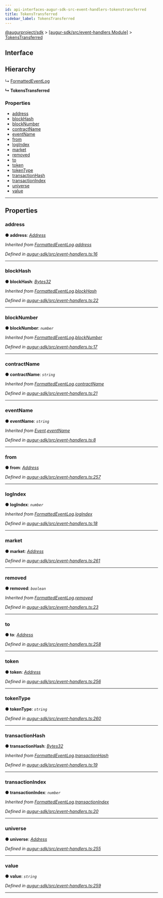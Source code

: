 ```yaml
---
id: api-interfaces-augur-sdk-src-event-handlers-tokenstransferred
title: TokensTransferred
sidebar_label: TokensTransferred
---
```


[@augurproject/sdk](api-readme.md) > [[augur-sdk/src/event-handlers Module]](api-modules-augur-sdk-src-event-handlers-module.md) > [TokensTransferred](api-interfaces-augur-sdk-src-event-handlers-tokenstransferred.md)

## Interface

## Hierarchy

↳  [FormattedEventLog](api-interfaces-augur-sdk-src-event-handlers-formattedeventlog.md)

**↳ TokensTransferred**

### Properties

* [address](api-interfaces-augur-sdk-src-event-handlers-tokenstransferred.md#address)
* [blockHash](api-interfaces-augur-sdk-src-event-handlers-tokenstransferred.md#blockhash)
* [blockNumber](api-interfaces-augur-sdk-src-event-handlers-tokenstransferred.md#blocknumber)
* [contractName](api-interfaces-augur-sdk-src-event-handlers-tokenstransferred.md#contractname)
* [eventName](api-interfaces-augur-sdk-src-event-handlers-tokenstransferred.md#eventname)
* [from](api-interfaces-augur-sdk-src-event-handlers-tokenstransferred.md#from)
* [logIndex](api-interfaces-augur-sdk-src-event-handlers-tokenstransferred.md#logindex)
* [market](api-interfaces-augur-sdk-src-event-handlers-tokenstransferred.md#market)
* [removed](api-interfaces-augur-sdk-src-event-handlers-tokenstransferred.md#removed)
* [to](api-interfaces-augur-sdk-src-event-handlers-tokenstransferred.md#to)
* [token](api-interfaces-augur-sdk-src-event-handlers-tokenstransferred.md#token)
* [tokenType](api-interfaces-augur-sdk-src-event-handlers-tokenstransferred.md#tokentype)
* [transactionHash](api-interfaces-augur-sdk-src-event-handlers-tokenstransferred.md#transactionhash)
* [transactionIndex](api-interfaces-augur-sdk-src-event-handlers-tokenstransferred.md#transactionindex)
* [universe](api-interfaces-augur-sdk-src-event-handlers-tokenstransferred.md#universe)
* [value](api-interfaces-augur-sdk-src-event-handlers-tokenstransferred.md#value)

---

## Properties

<a id="address"></a>

###  address

**● address**: *[Address](api-modules-augur-sdk-src-event-handlers-module.md#address)*

*Inherited from [FormattedEventLog](api-interfaces-augur-sdk-src-event-handlers-formattedeventlog.md).[address](api-interfaces-augur-sdk-src-event-handlers-formattedeventlog.md#address)*

*Defined in [augur-sdk/src/event-handlers.ts:16](https://github.com/AugurProject/augur/blob/0787bf1a23/packages/augur-sdk/src/event-handlers.ts#L16)*

___
<a id="blockhash"></a>

###  blockHash

**● blockHash**: *[Bytes32](api-modules-augur-sdk-src-event-handlers-module.md#bytes32)*

*Inherited from [FormattedEventLog](api-interfaces-augur-sdk-src-event-handlers-formattedeventlog.md).[blockHash](api-interfaces-augur-sdk-src-event-handlers-formattedeventlog.md#blockhash)*

*Defined in [augur-sdk/src/event-handlers.ts:22](https://github.com/AugurProject/augur/blob/0787bf1a23/packages/augur-sdk/src/event-handlers.ts#L22)*

___
<a id="blocknumber"></a>

###  blockNumber

**● blockNumber**: *`number`*

*Inherited from [FormattedEventLog](api-interfaces-augur-sdk-src-event-handlers-formattedeventlog.md).[blockNumber](api-interfaces-augur-sdk-src-event-handlers-formattedeventlog.md#blocknumber)*

*Defined in [augur-sdk/src/event-handlers.ts:17](https://github.com/AugurProject/augur/blob/0787bf1a23/packages/augur-sdk/src/event-handlers.ts#L17)*

___
<a id="contractname"></a>

###  contractName

**● contractName**: *`string`*

*Inherited from [FormattedEventLog](api-interfaces-augur-sdk-src-event-handlers-formattedeventlog.md).[contractName](api-interfaces-augur-sdk-src-event-handlers-formattedeventlog.md#contractname)*

*Defined in [augur-sdk/src/event-handlers.ts:21](https://github.com/AugurProject/augur/blob/0787bf1a23/packages/augur-sdk/src/event-handlers.ts#L21)*

___
<a id="eventname"></a>

###  eventName

**● eventName**: *`string`*

*Inherited from [Event](api-interfaces-augur-sdk-src-event-handlers-event.md).[eventName](api-interfaces-augur-sdk-src-event-handlers-event.md#eventname)*

*Defined in [augur-sdk/src/event-handlers.ts:8](https://github.com/AugurProject/augur/blob/0787bf1a23/packages/augur-sdk/src/event-handlers.ts#L8)*

___
<a id="from"></a>

###  from

**● from**: *[Address](api-modules-augur-sdk-src-event-handlers-module.md#address)*

*Defined in [augur-sdk/src/event-handlers.ts:257](https://github.com/AugurProject/augur/blob/0787bf1a23/packages/augur-sdk/src/event-handlers.ts#L257)*

___
<a id="logindex"></a>

###  logIndex

**● logIndex**: *`number`*

*Inherited from [FormattedEventLog](api-interfaces-augur-sdk-src-event-handlers-formattedeventlog.md).[logIndex](api-interfaces-augur-sdk-src-event-handlers-formattedeventlog.md#logindex)*

*Defined in [augur-sdk/src/event-handlers.ts:18](https://github.com/AugurProject/augur/blob/0787bf1a23/packages/augur-sdk/src/event-handlers.ts#L18)*

___
<a id="market"></a>

###  market

**● market**: *[Address](api-modules-augur-sdk-src-event-handlers-module.md#address)*

*Defined in [augur-sdk/src/event-handlers.ts:261](https://github.com/AugurProject/augur/blob/0787bf1a23/packages/augur-sdk/src/event-handlers.ts#L261)*

___
<a id="removed"></a>

###  removed

**● removed**: *`boolean`*

*Inherited from [FormattedEventLog](api-interfaces-augur-sdk-src-event-handlers-formattedeventlog.md).[removed](api-interfaces-augur-sdk-src-event-handlers-formattedeventlog.md#removed)*

*Defined in [augur-sdk/src/event-handlers.ts:23](https://github.com/AugurProject/augur/blob/0787bf1a23/packages/augur-sdk/src/event-handlers.ts#L23)*

___
<a id="to"></a>

###  to

**● to**: *[Address](api-modules-augur-sdk-src-event-handlers-module.md#address)*

*Defined in [augur-sdk/src/event-handlers.ts:258](https://github.com/AugurProject/augur/blob/0787bf1a23/packages/augur-sdk/src/event-handlers.ts#L258)*

___
<a id="token"></a>

###  token

**● token**: *[Address](api-modules-augur-sdk-src-event-handlers-module.md#address)*

*Defined in [augur-sdk/src/event-handlers.ts:256](https://github.com/AugurProject/augur/blob/0787bf1a23/packages/augur-sdk/src/event-handlers.ts#L256)*

___
<a id="tokentype"></a>

###  tokenType

**● tokenType**: *`string`*

*Defined in [augur-sdk/src/event-handlers.ts:260](https://github.com/AugurProject/augur/blob/0787bf1a23/packages/augur-sdk/src/event-handlers.ts#L260)*

___
<a id="transactionhash"></a>

###  transactionHash

**● transactionHash**: *[Bytes32](api-modules-augur-sdk-src-event-handlers-module.md#bytes32)*

*Inherited from [FormattedEventLog](api-interfaces-augur-sdk-src-event-handlers-formattedeventlog.md).[transactionHash](api-interfaces-augur-sdk-src-event-handlers-formattedeventlog.md#transactionhash)*

*Defined in [augur-sdk/src/event-handlers.ts:19](https://github.com/AugurProject/augur/blob/0787bf1a23/packages/augur-sdk/src/event-handlers.ts#L19)*

___
<a id="transactionindex"></a>

###  transactionIndex

**● transactionIndex**: *`number`*

*Inherited from [FormattedEventLog](api-interfaces-augur-sdk-src-event-handlers-formattedeventlog.md).[transactionIndex](api-interfaces-augur-sdk-src-event-handlers-formattedeventlog.md#transactionindex)*

*Defined in [augur-sdk/src/event-handlers.ts:20](https://github.com/AugurProject/augur/blob/0787bf1a23/packages/augur-sdk/src/event-handlers.ts#L20)*

___
<a id="universe"></a>

###  universe

**● universe**: *[Address](api-modules-augur-sdk-src-event-handlers-module.md#address)*

*Defined in [augur-sdk/src/event-handlers.ts:255](https://github.com/AugurProject/augur/blob/0787bf1a23/packages/augur-sdk/src/event-handlers.ts#L255)*

___
<a id="value"></a>

###  value

**● value**: *`string`*

*Defined in [augur-sdk/src/event-handlers.ts:259](https://github.com/AugurProject/augur/blob/0787bf1a23/packages/augur-sdk/src/event-handlers.ts#L259)*

___

